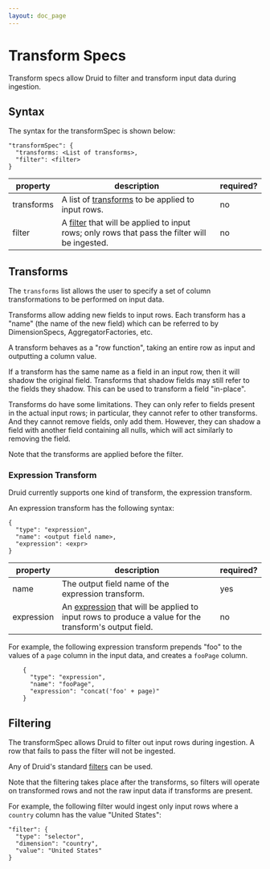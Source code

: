 ```yaml
---
layout: doc_page
---
```


# Transform Specs

Transform specs allow Druid to filter and transform input data during ingestion. 

## Syntax

The syntax for the transformSpec is shown below:

```
"transformSpec": {
  "transforms: <List of transforms>,
  "filter": <filter>
}
```

|property|description|required?|
|--------|-----------|---------|
|transforms|A list of [transforms](#transforms) to be applied to input rows. |no|
|filter|A [filter](../querying/filters.html) that will be applied to input rows; only rows that pass the filter will be ingested.|no|

## Transforms

The `transforms` list allows the user to specify a set of column transformations to be performed on input data.

Transforms allow adding new fields to input rows. Each transform has a "name" (the name of the new field) which can be referred to by DimensionSpecs, AggregatorFactories, etc.

A transform behaves as a "row function", taking an entire row as input and outputting a column value.

If a transform has the same name as a field in an input row, then it will shadow the original field. Transforms that shadow fields may still refer to the fields they shadow. This can be used to transform a field "in-place".

Transforms do have some limitations. They can only refer to fields present in the actual input rows; in particular, they cannot refer to other transforms. And they cannot remove fields, only add them. However, they can shadow a field with another field containing all nulls, which will act similarly to removing the field.

Note that the transforms are applied before the filter.

### Expression Transform

Druid currently supports one kind of transform, the expression transform.

An expression transform has the following syntax:

```
{
  "type": "expression",
  "name": <output field name>,
  "expression": <expr>
}
```

|property|description|required?|
|--------|-----------|---------|
|name|The output field name of the expression transform.|yes|
|expression|An [expression](../misc/math-expr.html) that will be applied to input rows to produce a value for the transform's output field.|no|

For example, the following expression transform prepends "foo" to the values of a `page` column in the input data, and creates a `fooPage` column.

```
    {
      "type": "expression",
      "name": "fooPage",
      "expression": "concat('foo' + page)"
    }
```

## Filtering

The transformSpec allows Druid to filter out input rows during ingestion. A row that fails to pass the filter will not be ingested.

Any of Druid's standard [filters](../querying/filters.html) can be used.

Note that the filtering takes place after the transforms, so filters will operate on transformed rows and not the raw input data if transforms are present.

For example, the following filter would ingest only input rows where a `country` column has the value "United States":

```
"filter": {
  "type": "selector",
  "dimension": "country",
  "value": "United States"
}
```